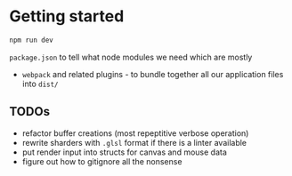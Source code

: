 # Getting started

```bash
npm run dev
```

`package.json` to tell what node modules we need which are mostly

- `webpack` and related plugins - to bundle together all our application files into `dist/`

## TODOs

- refactor buffer creations (most repeptitive verbose operation)
- rewrite sharders with `.glsl` format if there is a linter available
- put render input into structs for canvas and mouse data
- figure out how to gitignore all the nonsense
